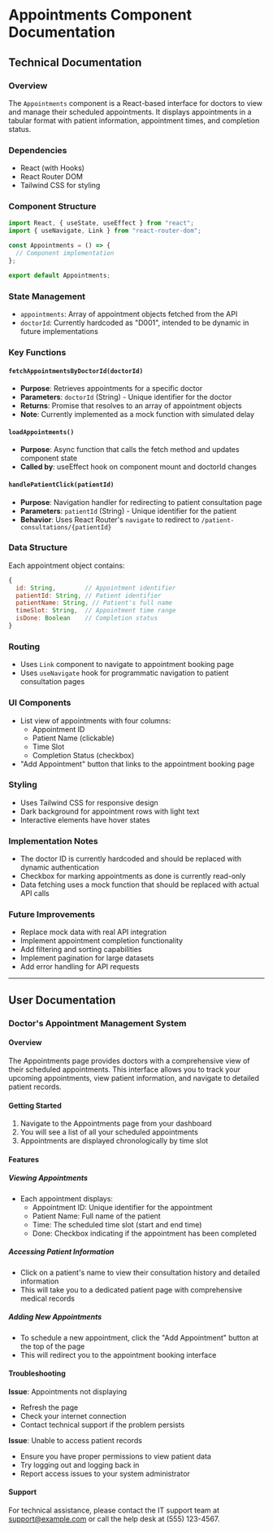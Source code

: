 # Appointments Component Documentation

## Technical Documentation

### Overview
The `Appointments` component is a React-based interface for doctors to view and manage their scheduled appointments. It displays appointments in a tabular format with patient information, appointment times, and completion status.

### Dependencies
- React (with Hooks)
- React Router DOM
- Tailwind CSS for styling

### Component Structure
```jsx
import React, { useState, useEffect } from "react";
import { useNavigate, Link } from "react-router-dom";

const Appointments = () => {
  // Component implementation
};

export default Appointments;
```

### State Management
- `appointments`: Array of appointment objects fetched from the API
- `doctorId`: Currently hardcoded as "D001", intended to be dynamic in future implementations

### Key Functions

#### `fetchAppointmentsByDoctorId(doctorId)`
- **Purpose**: Retrieves appointments for a specific doctor
- **Parameters**: `doctorId` (String) - Unique identifier for the doctor
- **Returns**: Promise that resolves to an array of appointment objects
- **Note**: Currently implemented as a mock function with simulated delay

#### `loadAppointments()`
- **Purpose**: Async function that calls the fetch method and updates component state
- **Called by**: useEffect hook on component mount and doctorId changes

#### `handlePatientClick(patientId)`
- **Purpose**: Navigation handler for redirecting to patient consultation page
- **Parameters**: `patientId` (String) - Unique identifier for the patient
- **Behavior**: Uses React Router's `navigate` to redirect to `/patient-consultations/{patientId}`

### Data Structure
Each appointment object contains:
```javascript
{
  id: String,        // Appointment identifier
  patientId: String, // Patient identifier
  patientName: String, // Patient's full name
  timeSlot: String,  // Appointment time range
  isDone: Boolean    // Completion status
}
```

### Routing
- Uses `Link` component to navigate to appointment booking page
- Uses `useNavigate` hook for programmatic navigation to patient consultation pages

### UI Components
- List view of appointments with four columns:
  - Appointment ID
  - Patient Name (clickable)
  - Time Slot
  - Completion Status (checkbox)
- "Add Appointment" button that links to the appointment booking page

### Styling
- Uses Tailwind CSS for responsive design
- Dark background for appointment rows with light text
- Interactive elements have hover states

### Implementation Notes
- The doctor ID is currently hardcoded and should be replaced with dynamic authentication
- Checkbox for marking appointments as done is currently read-only
- Data fetching uses a mock function that should be replaced with actual API calls

### Future Improvements
- Replace mock data with real API integration
- Implement appointment completion functionality
- Add filtering and sorting capabilities
- Implement pagination for large datasets
- Add error handling for API requests

---

## User Documentation

### Doctor's Appointment Management System

#### Overview
The Appointments page provides doctors with a comprehensive view of their scheduled appointments. This interface allows you to track your upcoming appointments, view patient information, and navigate to detailed patient records.

#### Getting Started
1. Navigate to the Appointments page from your dashboard
2. You will see a list of all your scheduled appointments
3. Appointments are displayed chronologically by time slot

#### Features

##### Viewing Appointments
- Each appointment displays:
  - Appointment ID: Unique identifier for the appointment
  - Patient Name: Full name of the patient
  - Time: The scheduled time slot (start and end time)
  - Done: Checkbox indicating if the appointment has been completed

##### Accessing Patient Information
- Click on a patient's name to view their consultation history and detailed information
- This will take you to a dedicated patient page with comprehensive medical records

##### Adding New Appointments
- To schedule a new appointment, click the "Add Appointment" button at the top of the page
- This will redirect you to the appointment booking interface

#### Troubleshooting

**Issue**: Appointments not displaying
- Refresh the page
- Check your internet connection
- Contact technical support if the problem persists

**Issue**: Unable to access patient records
- Ensure you have proper permissions to view patient data
- Try logging out and logging back in
- Report access issues to your system administrator

#### Support
For technical assistance, please contact the IT support team at [support@example.com](mailto:support@example.com) or call the help desk at (555) 123-4567.